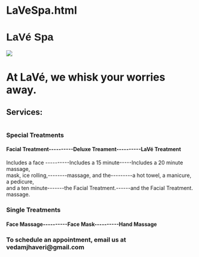 # LaVeSpa.html
<!DOCTYPE HTML>
<html>
    <head>
         <meta charset="utf-8">
        <title>LaVeSpa.html</title>
        <style>
            #title {
                font-family: sans-serif;
                }
        </style>
    </head> 
    <body>
    <h1 id="title">LaVé Spa</h1>                       
    <img src="https://th.bing.com/th/id/OIP.paTyskLc0n39-rYBv54vJwHaE7?rs=1&pid=ImgDetMain">
    <h1>At LaVé, we whisk your worries away.</h1>
    <h2>Services:</h2>
    <h1></h1>
    <h3> Special Treatments</h3>
    <h4>Facial Treatment----------Deluxe Treament----------LaVé Treatment</h4>
    <p>Includes a face ----------Includes a 15 minute-----Includes a 20 minute massage,<br>mask, ice rolling,--------massage, and the---------a hot towel, a manicure, a pedicure,<br>and a ten minute-------the Facial Treatment.------and the Facial Treatment. <br> massage. </p>
    <h3>Single Treatments</h3>
    <h4>Face Massage----------Face Mask----------Hand Massage</h4> 
        <h3>To schedule an appointment, email us at vedamjhaveri@gmail.com</h3>
    </body>
</html>
